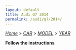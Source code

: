 ```yaml
---
layout: default
title: Audi Q7 2014
permalink: /audi/q7/2014/
---
```

[*Home*](/) > [*CAR*](/car/) > [*MODEL*](/car/model/) > [*YEAR*](/car/model/year/)

**Follow the instructions**